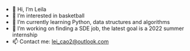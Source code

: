 - 👋 Hi, I’m Leila
- 👀 I’m interested in basketball
- 🌱 I’m currently learning Python, data structures and algorithms
- 💞️ I’m working on finding a SDE job, the latest goal is a 2022 summer internship
- 📫 Contact me: lei_cao2@outlook.com

<!---
cllei12/cllei12 is a ✨ special ✨ repository because its `README.md` (this file) appears on your GitHub profile.
You can click the Preview link to take a look at your changes.
--->
